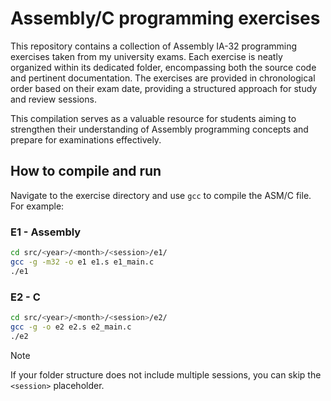 # Assembly/C programming exercises

This repository contains a collection of Assembly IA-32 programming exercises taken from my university exams. Each exercise is neatly organized within its dedicated folder, encompassing both the source code and pertinent documentation.
The exercises are provided in chronological order based on their exam date, providing a structured approach for study and review sessions.

This compilation serves as a valuable resource for students aiming to strengthen their understanding of Assembly programming concepts and prepare for examinations effectively.

## How to compile and run

Navigate to the exercise directory and use `gcc` to compile the ASM/C file. For example:

### E1 - Assembly

```sh
cd src/<year>/<month>/<session>/e1/
gcc -g -m32 -o e1 e1.s e1_main.c
./e1
```

### E2 - C

```sh
cd src/<year>/<month>/<session>/e2/
gcc -g -o e2 e2.s e2_main.c
./e2
```
> [!NOTE]  
> If your folder structure does not include multiple sessions, you can skip the `<session>` placeholder.
